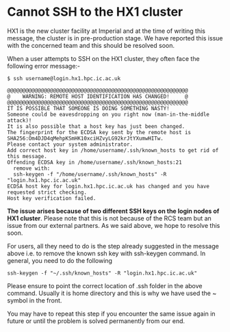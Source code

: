 # Cannot SSH to the HX1 cluster

HX1 is the new cluster facility at Imperial and at the time of writing this message, the cluster is in pre-production stage. We have reported this issue with the concerned team and this should be resolved soon.

When a user attempts to SSH on the HX1 cluster, they often face the following error message:-

```console
$ ssh username@login.hx1.hpc.ic.ac.uk
 
@@@@@@@@@@@@@@@@@@@@@@@@@@@@@@@@@@@@@@@@@@@@@@@@@@@@@@@@@@@
@    WARNING: REMOTE HOST IDENTIFICATION HAS CHANGED!     @
@@@@@@@@@@@@@@@@@@@@@@@@@@@@@@@@@@@@@@@@@@@@@@@@@@@@@@@@@@@
IT IS POSSIBLE THAT SOMEONE IS DOING SOMETHING NASTY!
Someone could be eavesdropping on you right now (man-in-the-middle attack)!
It is also possible that a host key has just been changed.
The fingerprint for the ECDSA key sent by the remote host is
SHA256:Om4DJD4qMehpKSmHK10xciHZvyLG92krJtYXumwHITw.
Please contact your system administrator.
Add correct host key in /home/username/.ssh/known_hosts to get rid of this message.
Offending ECDSA key in /home/username/.ssh/known_hosts:21
  remove with:
  ssh-keygen -f "/home/username/.ssh/known_hosts" -R "login.hx1.hpc.ic.ac.uk"
ECDSA host key for login.hx1.hpc.ic.ac.uk has changed and you have requested strict checking.
Host key verification failed.
```

**The issue arises because of two different SSH keys on the login nodes of HX1 cluster**. Please note that this is not because of the RCS team but an issue from our external partners. As we said above, we hope to resolve this soon.

For users, all they need to do is the step already suggested in the message above i.e. to remove the known ssh key with ssh-keygen command. In general, you need to do the following

```console
ssh-keygen -f "~/.ssh/known_hosts" -R "login.hx1.hpc.ic.ac.uk"
```

Please ensure to point the correct location of .ssh folder in the above command. Usually it is home directory and this is why we have used the ~ symbol in the front.

You may have to repeat this step if you encounter the same issue again in future or until the problem is solved permanently from our end.